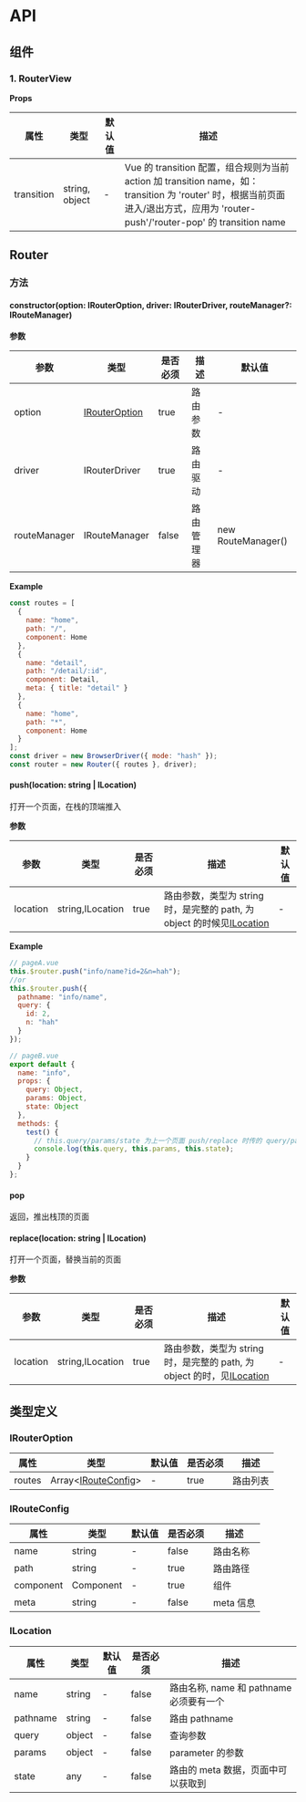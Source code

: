 # API

## 组件

### 1. RouterView

**Props**

| 属性       | 类型           | 默认值 | 描述                                                                                                                                                                             |
| ---------- | -------------- | ------ | -------------------------------------------------------------------------------------------------------------------------------------------------------------------------------- |
| transition | string, object | -      | Vue 的 transition 配置，组合规则为当前 action 加 transition name，如：transition 为 'router' 时，根据当前页面进入/退出方式，应用为 'router-push'/'router-pop' 的 transition name |

## Router

### 方法

#### constructor(option: IRouterOption, driver: IRouterDriver, routeManager?: IRouteManager)

**参数**

| 参数         | 类型                            | 是否必须 | 描述       | 默认值             |
| ------------ | ------------------------------- | -------- | ---------- | ------------------ |
| option       | [IRouterOption](#IRouterOption) | true     | 路由参数   | -                  |
| driver       | IRouterDriver                   | true     | 路由驱动   | -                  |
| routeManager | IRouteManager                   | false    | 路由管理器 | new RouteManager() |

**Example**

```js
const routes = [
  {
    name: "home",
    path: "/",
    component: Home
  },
  {
    name: "detail",
    path: "/detail/:id",
    component: Detail,
    meta: { title: "detail" }
  },
  {
    name: "home",
    path: "*",
    component: Home
  }
];
const driver = new BrowserDriver({ mode: "hash" });
const router = new Router({ routes }, driver);
```

#### push(location: string | ILocation)

打开一个页面，在栈的顶端推入

**参数**

| 参数     | 类型             | 是否必须 | 描述                                                                                 | 默认值 |
| -------- | ---------------- | -------- | ------------------------------------------------------------------------------------ | ------ |
| location | string,ILocation | true     | 路由参数，类型为 string 时，是完整的 path, 为 object 的时候见[ILocation](#ILocation) | -      |

**Example**

```js
// pageA.vue
this.$router.push("info/name?id=2&n=hah");
//or
this.$router.push({
  pathname: "info/name",
  query: {
    id: 2,
    n: "hah"
  }
});

// pageB.vue
export default {
  name: "info",
  props: {
    query: Object,
    params: Object,
    state: Object
  },
  methods: {
    test() {
      // this.query/params/state 为上一个页面 push/replace 时传的 query/params/state
      console.log(this.query, this.params, this.state);
    }
  }
};
```

#### pop

返回，推出栈顶的页面

#### replace(location: string | ILocation)

打开一个页面，替换当前的页面

**参数**

| 参数     | 类型             | 是否必须 | 描述                                                                                 | 默认值 |
| -------- | ---------------- | -------- | ------------------------------------------------------------------------------------ | ------ |
| location | string,ILocation | true     | 路由参数，类型为 string 时，是完整的 path, 为 object 的时，见[ILocation](#ILocation) | -      |

## 类型定义

### IRouterOption

| 属性   | 类型                                 | 默认值 | 是否必须 | 描述     |
| ------ | ------------------------------------ | ------ | -------- | -------- |
| routes | Array<[IRouteConfig](#IRouteConfig)> | -      | true     | 路由列表 |

### IRouteConfig

| 属性      | 类型      | 默认值 | 是否必须 | 描述      |
| --------- | --------- | ------ | -------- | --------- |
| name      | string    | -      | false    | 路由名称  |
| path      | string    | -      | true     | 路由路径  |
| component | Component | -      | true     | 组件      |
| meta      | string    | -      | false    | meta 信息 |

### ILocation

| 属性     | 类型   | 默认值 | 是否必须 | 描述                                    |
| -------- | ------ | ------ | -------- | --------------------------------------- |
| name     | string | -      | false    | 路由名称, name 和 pathname 必须要有一个 |
| pathname | string | -      | false    | 路由 pathname                           |
| query    | object | -      | false    | 查询参数                                |
| params   | object | -      | false    | parameter 的参数                        |
| state    | any    | -      | false    | 路由的 meta 数据，页面中可以获取到      |
